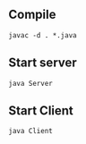 ## Compile
```
javac -d . *.java
```

## Start server
```
java Server
```

## Start Client
```
java Client
```